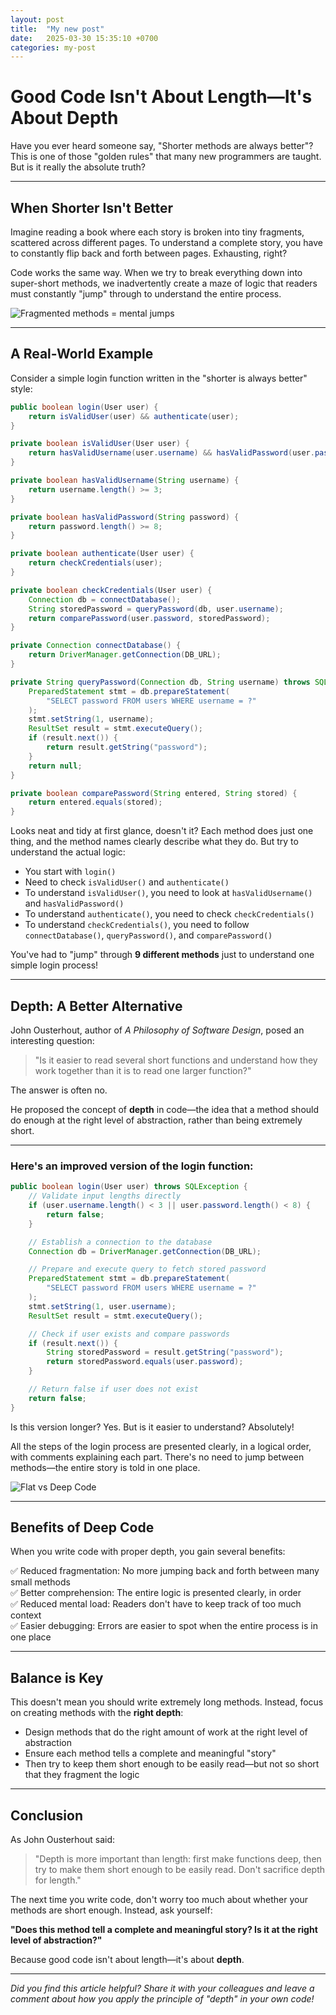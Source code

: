 ```yaml
---
layout: post
title:  "My new post"
date:   2025-03-30 15:35:10 +0700
categories: my-post
---
```


# Good Code Isn't About Length—It's About Depth

Have you ever heard someone say, "Shorter methods are always better"? This is one of those "golden rules" that many new programmers are taught. But is it really the absolute truth?

---

## When Shorter Isn't Better

Imagine reading a book where each story is broken into tiny fragments, scattered across different pages. To understand a complete story, you have to constantly flip back and forth between pages. Exhausting, right?

Code works the same way. When we try to break everything down into super-short methods, we inadvertently create a maze of logic that readers must constantly "jump" through to understand the entire process.

![Fragmented methods = mental jumps](/assets/images/fragmented-methods-diagram.png)

---

## A Real-World Example

Consider a simple login function written in the "shorter is always better" style:

```java
public boolean login(User user) {
    return isValidUser(user) && authenticate(user);
}

private boolean isValidUser(User user) {
    return hasValidUsername(user.username) && hasValidPassword(user.password);
}

private boolean hasValidUsername(String username) {
    return username.length() >= 3;
}

private boolean hasValidPassword(String password) {
    return password.length() >= 8;
}

private boolean authenticate(User user) {
    return checkCredentials(user);
}

private boolean checkCredentials(User user) {
    Connection db = connectDatabase();
    String storedPassword = queryPassword(db, user.username);
    return comparePassword(user.password, storedPassword);
}

private Connection connectDatabase() {
    return DriverManager.getConnection(DB_URL);
}

private String queryPassword(Connection db, String username) throws SQLException {
    PreparedStatement stmt = db.prepareStatement(
        "SELECT password FROM users WHERE username = ?"
    );
    stmt.setString(1, username);
    ResultSet result = stmt.executeQuery();
    if (result.next()) {
        return result.getString("password");
    }
    return null;
}

private boolean comparePassword(String entered, String stored) {
    return entered.equals(stored);
}
```

Looks neat and tidy at first glance, doesn't it? Each method does just one thing, and the method names clearly describe what they do. But try to understand the actual logic:

- You start with `login()`
- Need to check `isValidUser()` and `authenticate()`
- To understand `isValidUser()`, you need to look at `hasValidUsername()` and `hasValidPassword()`
- To understand `authenticate()`, you need to check `checkCredentials()`
- To understand `checkCredentials()`, you need to follow `connectDatabase()`, `queryPassword()`, and `comparePassword()`

You've had to "jump" through **9 different methods** just to understand one simple login process!

---

## Depth: A Better Alternative

John Ousterhout, author of *A Philosophy of Software Design*, posed an interesting question:

> "Is it easier to read several short functions and understand how they work together than it is to read one larger function?"

The answer is often no.

He proposed the concept of **depth** in code—the idea that a method should do enough at the right level of abstraction, rather than being extremely short.

---

### Here's an improved version of the login function:

```java
public boolean login(User user) throws SQLException {
    // Validate input lengths directly
    if (user.username.length() < 3 || user.password.length() < 8) {
        return false;
    }

    // Establish a connection to the database
    Connection db = DriverManager.getConnection(DB_URL);

    // Prepare and execute query to fetch stored password
    PreparedStatement stmt = db.prepareStatement(
        "SELECT password FROM users WHERE username = ?"
    );
    stmt.setString(1, user.username);
    ResultSet result = stmt.executeQuery();

    // Check if user exists and compare passwords
    if (result.next()) {
        String storedPassword = result.getString("password");
        return storedPassword.equals(user.password);
    }

    // Return false if user does not exist
    return false;
}
```

Is this version longer? Yes. But is it easier to understand? Absolutely!

All the steps of the login process are presented clearly, in a logical order, with comments explaining each part. There's no need to jump between methods—the entire story is told in one place.

![Flat vs Deep Code](/assets/images/depth-vs-fragmentation.png)

---

## Benefits of Deep Code

When you write code with proper depth, you gain several benefits:

✅ Reduced fragmentation: No more jumping back and forth between many small methods  
✅ Better comprehension: The entire logic is presented clearly, in order  
✅ Reduced mental load: Readers don't have to keep track of too much context  
✅ Easier debugging: Errors are easier to spot when the entire process is in one place  

---

## Balance is Key

This doesn't mean you should write extremely long methods. Instead, focus on creating methods with the **right depth**:

- Design methods that do the right amount of work at the right level of abstraction  
- Ensure each method tells a complete and meaningful "story"  
- Then try to keep them short enough to be easily read—but not so short that they fragment the logic  

---

## Conclusion

As John Ousterhout said:

> "Depth is more important than length: first make functions deep, then try to make them short enough to be easily read. Don't sacrifice depth for length."

The next time you write code, don't worry too much about whether your methods are short enough. Instead, ask yourself:

**"Does this method tell a complete and meaningful story? Is it at the right level of abstraction?"**

Because good code isn't about length—it's about **depth**.

---

*Did you find this article helpful? Share it with your colleagues and leave a comment about how you apply the principle of "depth" in your own code!*

